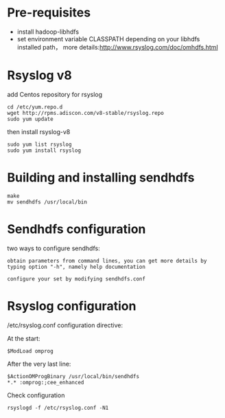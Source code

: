 # Pre-requisites

* install hadoop-libhdfs
* set environment variable CLASSPATH depending on your libhdfs installed path，
	more details:http://www.rsyslog.com/doc/omhdfs.html

# Rsyslog v8

add Centos repository for rsyslog

```
cd /etc/yum.repo.d
wget http://rpms.adiscon.com/v8-stable/rsyslog.repo
sudo yum update
```

then install rsyslog-v8

```
sudo yum list rsyslog
sudo yum install rsyslog
```

# Building and installing sendhdfs

```
make
mv sendhdfs /usr/local/bin
```

# Sendhdfs configuration
two ways to configure sendhdfs:

```
obtain parameters from command lines, you can get more details by typing option "-h", namely help documentation
```
```
configure your set by modifying sendhdfs.conf
```

# Rsyslog configuration

/etc/rsyslog.conf configuration directive:

At the start:

```
$ModLoad omprog
```

After the very last line:

```
$ActionOMProgBinary /usr/local/bin/sendhdfs
*.* :omprog:;cee_enhanced
```

Check configuration

```
rsyslogd -f /etc/rsyslog.conf -N1
```
